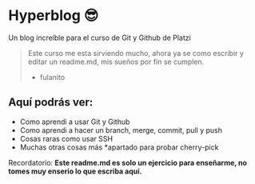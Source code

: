 # Hyperblog 😎
Un blog increíble para el curso de Git y Github de Platzi

>Este curso me esta sirviendo mucho, ahora ya se como escribir y editar un readme.md, mis sueños por fin se cumplen.
> - fulanito

## Aquí podrás ver:

* Como aprendi a usar Git y Github
* Como aprendi a hacer un branch, merge, commit, pull y push
* Cosas raras como usar SSH
* Muchas otras cosas más 
*apartado para probar cherry-pick

Recordatorio: **Este readme.md es solo un ejercicio para enseñarme, no  tomes muy enserio lo que escriba aquí.**
